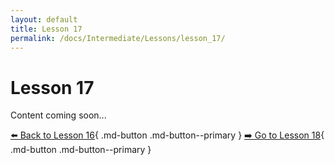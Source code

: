 ```yaml
---
layout: default
title: Lesson 17
permalink: /docs/Intermediate/Lessons/lesson_17/
---
```


# Lesson 17

Content coming soon...

[⬅️ Back to Lesson 16](lesson_16.md){ .md-button .md-button--primary }  [➡️ Go to Lesson 18](lesson_18.md){ .md-button .md-button--primary }
